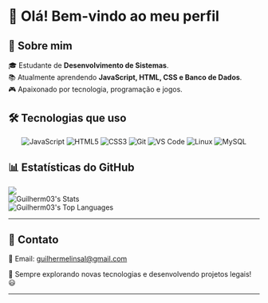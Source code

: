 
# 👋 Olá! Bem-vindo ao meu perfil

## 🚀 Sobre mim

🎓 Estudante de **Desenvolvimento de Sistemas**.<br>
📚 Atualmente aprendendo **JavaScript, HTML, CSS e Banco de Dados**.<br>
🎮 Apaixonado por tecnologia, programação e jogos.  

## 🛠️ Tecnologias que uso
<p align="center"> <img src="https://img.shields.io/badge/JavaScript-F7DF1E?style=for-the-badge&logo=javascript&logoColor=black" alt="JavaScript"/> <img src="https://img.shields.io/badge/HTML5-E34F26?style=for-the-badge&logo=html5&logoColor=white" alt="HTML5"/> <img src="https://img.shields.io/badge/CSS3-1572B6?style=for-the-badge&logo=css3&logoColor=white" alt="CSS3"/> <img src="https://img.shields.io/badge/Git-F05032?style=for-the-badge&logo=git&logoColor=white" alt="Git"/> <img src="https://img.shields.io/badge/VS%20Code-007ACC?style=for-the-badge&logo=visual-studio-code&logoColor=white" alt="VS Code"/> <img src="https://img.shields.io/badge/Linux-FCC624?style=for-the-badge&logo=linux&logoColor=black" alt="Linux"/> <img src="https://img.shields.io/badge/MySQL-4479A1?style=for-the-badge&logo=mysql&logoColor=white" alt="MySQL"/> </p>

## 📊 Estatísticas do GitHub
![](https://nirzak-streak-stats.vercel.app/?user=Guilherm03&theme=dark&hide_border=false)<br>
![Guilherm03's Stats](https://github-readme-stats.vercel.app/api?username=Guilherm03&theme=gotham&show_icons=true&hide_border=false&count_private=true)<br>
![Guilherm03's Top Languages](https://github-readme-stats.vercel.app/api/top-langs/?username=Guilherm03&theme=gotham&show_icons=true&hide_border=false&layout=compact)<hr>


## 🔗 Contato
📧 Email: guilhermelinsal@gmail.com

🚀 Sempre explorando novas tecnologias e desenvolvendo projetos legais! 😃

---
